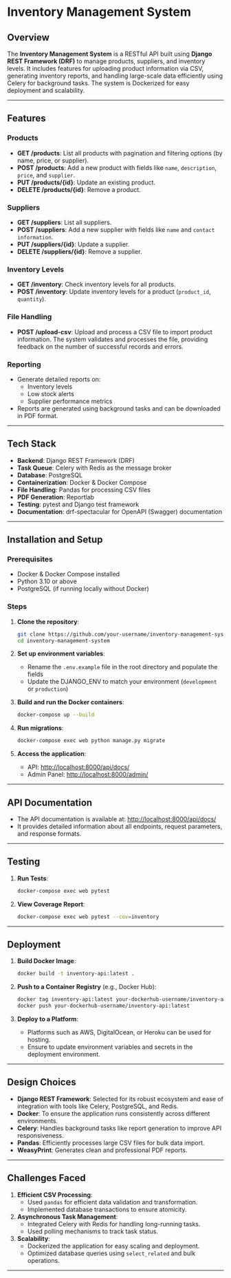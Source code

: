 # Inventory Management System

## Overview
The **Inventory Management System** is a RESTful API built using **Django REST Framework (DRF)** to manage products, suppliers, and inventory levels. It includes features for uploading product information via CSV, generating inventory reports, and handling large-scale data efficiently using Celery for background tasks. The system is Dockerized for easy deployment and scalability.

---

## Features
### Products
- **GET /products**: List all products with pagination and filtering options (by name, price, or supplier).
- **POST /products**: Add a new product with fields like `name`, `description`, `price`, and `supplier`.
- **PUT /products/{id}**: Update an existing product.
- **DELETE /products/{id}**: Remove a product.

### Suppliers
- **GET /suppliers**: List all suppliers.
- **POST /suppliers**: Add a new supplier with fields like `name` and `contact information`.
- **PUT /suppliers/{id}**: Update a supplier.
- **DELETE /suppliers/{id}**: Remove a supplier.

### Inventory Levels
- **GET /inventory**: Check inventory levels for all products.
- **POST /inventory**: Update inventory levels for a product (`product_id`, `quantity`).

### File Handling
- **POST /upload-csv**: Upload and process a CSV file to import product information. The system validates and processes the file, providing feedback on the number of successful records and errors.

### Reporting
- Generate detailed reports on:
  - Inventory levels
  - Low stock alerts
  - Supplier performance metrics
- Reports are generated using background tasks and can be downloaded in PDF format.

---

## Tech Stack
- **Backend**: Django REST Framework (DRF)
- **Task Queue**: Celery with Redis as the message broker
- **Database**: PostgreSQL
- **Containerization**: Docker & Docker Compose
- **File Handling**: Pandas for processing CSV files
- **PDF Generation**: Reportlab
- **Testing**: pytest and Django test framework
- **Documentation**: drf-spectacular for OpenAPI (Swagger) documentation

---

## Installation and Setup
### Prerequisites
- Docker & Docker Compose installed
- Python 3.10 or above
- PostgreSQL (if running locally without Docker)

### Steps
1. **Clone the repository**:
   ```bash
   git clone https://github.com/your-username/inventory-management-system.git
   cd inventory-management-system
   ```

2. **Set up environment variables**:
   - Rename the `.env.example` file in the root directory and populate the fields
   - Update the DJANGO_ENV to match your environment (`development` or `production`)

3. **Build and run the Docker containers**:
   ```bash
   docker-compose up --build
   ```

4. **Run migrations**:
   ```bash
   docker-compose exec web python manage.py migrate
   ```

5. **Access the application**:
   - API: [http://localhost:8000/api/docs/](http://localhost:8000/api/docs/)
   - Admin Panel: [http://localhost:8000/admin/](http://localhost:8000/admin/)

---

## API Documentation
- The API documentation is available at: [http://localhost:8000/api/docs/](http://localhost:8000/api/docs/)
- It provides detailed information about all endpoints, request parameters, and response formats.

---

## Testing
1. **Run Tests**:
   ```bash
   docker-compose exec web pytest
   ```

2. **View Coverage Report**:
   ```bash
   docker-compose exec web pytest --cov=inventory
   ```

---

## Deployment
1. **Build Docker Image**:
   ```bash
   docker build -t inventory-api:latest .
   ```

2. **Push to a Container Registry** (e.g., Docker Hub):
   ```bash
   docker tag inventory-api:latest your-dockerhub-username/inventory-api:latest
   docker push your-dockerhub-username/inventory-api:latest
   ```

3. **Deploy to a Platform**:
   - Platforms such as AWS, DigitalOcean, or Heroku can be used for hosting.
   - Ensure to update environment variables and secrets in the deployment environment.

---

## Design Choices
- **Django REST Framework**: Selected for its robust ecosystem and ease of integration with tools like Celery, PostgreSQL, and Redis.
- **Docker**: To ensure the application runs consistently across different environments.
- **Celery**: Handles background tasks like report generation to improve API responsiveness.
- **Pandas**: Efficiently processes large CSV files for bulk data import.
- **WeasyPrint**: Generates clean and professional PDF reports.

---

## Challenges Faced
1. **Efficient CSV Processing**:
   - Used `pandas` for efficient data validation and transformation.
   - Implemented database transactions to ensure atomicity.
2. **Asynchronous Task Management**:
   - Integrated Celery with Redis for handling long-running tasks.
   - Used polling mechanisms to track task status.
3. **Scalability**:
   - Dockerized the application for easy scaling and deployment.
   - Optimized database queries using `select_related` and bulk operations.

---
